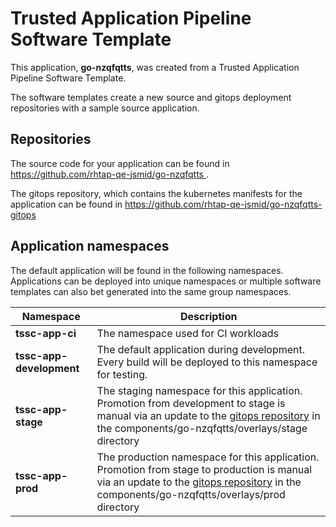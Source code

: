 # Trusted Application Pipeline Software Template

This application, **go-nzqfqtts**, was created from a Trusted Application Pipeline Software Template.

The software templates create a new source and gitops deployment repositories with a sample source application. 

## Repositories

The source code for your application can be found in [https://github.com/rhtap-qe-jsmid/go-nzqfqtts ](https://github.com/rhtap-qe-jsmid/go-nzqfqtts ).
 
The gitops repository, which contains the kubernetes manifests for the application can be found in 
[https://github.com/rhtap-qe-jsmid/go-nzqfqtts-gitops ](https://github.com/rhtap-qe-jsmid/go-nzqfqtts-gitops ) 

## Application namespaces 

The default application will be found in the following namespaces. Applications can be deployed into unique namespaces or multiple software templates can also bet generated into the same group namespaces.  

|  Namespace   |  Description   |  
| -------- | -------- |
| **tssc-app-ci** | The namespace used for CI workloads |
| **tssc-app-development** | The default application during development. Every build will be deployed to this namespace for testing. |
| **tssc-app-stage** | The staging namespace for this application. Promotion from development to stage is manual via an update to the [gitops repository](https://github.com/rhtap-qe-jsmid/go-nzqfqtts-gitops ) in the components/go-nzqfqtts/overlays/stage directory |
| **tssc-app-prod** | The production namespace for this application. Promotion from stage to production is manual via an update to the [gitops repository](https://github.com/rhtap-qe-jsmid/go-nzqfqtts-gitops ) in the components/go-nzqfqtts/overlays/prod directory |